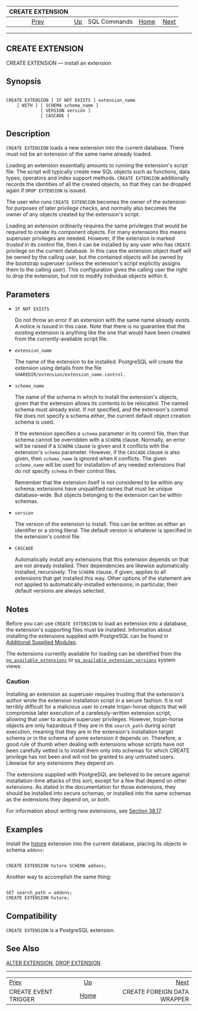 <!--?xml version="1.0" encoding="UTF-8" standalone="no"?-->

|                       CREATE EXTENSION                      |                                        |              |                                                       |                                                                          |
| :---------------------------------------------------------: | :------------------------------------- | :----------: | ----------------------------------------------------: | -----------------------------------------------------------------------: |
| [Prev](sql-createeventtrigger.html "CREATE EVENT TRIGGER")  | [Up](sql-commands.html "SQL Commands") | SQL Commands | [Home](index.html "PostgreSQL 17devel Documentation") |  [Next](sql-createforeigndatawrapper.html "CREATE FOREIGN DATA WRAPPER") |

***

[]()

## CREATE EXTENSION

CREATE EXTENSION — install an extension

## Synopsis

```

CREATE EXTENSION [ IF NOT EXISTS ] extension_name
    [ WITH ] [ SCHEMA schema_name ]
             [ VERSION version ]
             [ CASCADE ]
```

## Description

`CREATE EXTENSION` loads a new extension into the current database. There must not be an extension of the same name already loaded.

Loading an extension essentially amounts to running the extension's script file. The script will typically create new SQL objects such as functions, data types, operators and index support methods. `CREATE EXTENSION` additionally records the identities of all the created objects, so that they can be dropped again if `DROP EXTENSION` is issued.

The user who runs `CREATE EXTENSION` becomes the owner of the extension for purposes of later privilege checks, and normally also becomes the owner of any objects created by the extension's script.

Loading an extension ordinarily requires the same privileges that would be required to create its component objects. For many extensions this means superuser privileges are needed. However, if the extension is marked *trusted* in its control file, then it can be installed by any user who has `CREATE` privilege on the current database. In this case the extension object itself will be owned by the calling user, but the contained objects will be owned by the bootstrap superuser (unless the extension's script explicitly assigns them to the calling user). This configuration gives the calling user the right to drop the extension, but not to modify individual objects within it.

## Parameters

*   `IF NOT EXISTS`

    Do not throw an error if an extension with the same name already exists. A notice is issued in this case. Note that there is no guarantee that the existing extension is anything like the one that would have been created from the currently-available script file.

*   *`extension_name`*

    The name of the extension to be installed. PostgreSQL will create the extension using details from the file `SHAREDIR/extension/`*`extension_name`*`.control`.

*   *`schema_name`*

    The name of the schema in which to install the extension's objects, given that the extension allows its contents to be relocated. The named schema must already exist. If not specified, and the extension's control file does not specify a schema either, the current default object creation schema is used.

    If the extension specifies a `schema` parameter in its control file, then that schema cannot be overridden with a `SCHEMA` clause. Normally, an error will be raised if a `SCHEMA` clause is given and it conflicts with the extension's `schema` parameter. However, if the `CASCADE` clause is also given, then *`schema_name`* is ignored when it conflicts. The given *`schema_name`* will be used for installation of any needed extensions that do not specify `schema` in their control files.

    Remember that the extension itself is not considered to be within any schema: extensions have unqualified names that must be unique database-wide. But objects belonging to the extension can be within schemas.

*   *`version`*

    The version of the extension to install. This can be written as either an identifier or a string literal. The default version is whatever is specified in the extension's control file.

*   `CASCADE`

    Automatically install any extensions that this extension depends on that are not already installed. Their dependencies are likewise automatically installed, recursively. The `SCHEMA` clause, if given, applies to all extensions that get installed this way. Other options of the statement are not applied to automatically-installed extensions; in particular, their default versions are always selected.

## Notes

Before you can use `CREATE EXTENSION` to load an extension into a database, the extension's supporting files must be installed. Information about installing the extensions supplied with PostgreSQL can be found in [Additional Supplied Modules](contrib.html "Appendix F. Additional Supplied Modules and Extensions").

The extensions currently available for loading can be identified from the [`pg_available_extensions`](view-pg-available-extensions.html "54.2. pg_available_extensions") or [`pg_available_extension_versions`](view-pg-available-extension-versions.html "54.3. pg_available_extension_versions") system views.

### Caution

Installing an extension as superuser requires trusting that the extension's author wrote the extension installation script in a secure fashion. It is not terribly difficult for a malicious user to create trojan-horse objects that will compromise later execution of a carelessly-written extension script, allowing that user to acquire superuser privileges. However, trojan-horse objects are only hazardous if they are in the `search_path` during script execution, meaning that they are in the extension's installation target schema or in the schema of some extension it depends on. Therefore, a good rule of thumb when dealing with extensions whose scripts have not been carefully vetted is to install them only into schemas for which CREATE privilege has not been and will not be granted to any untrusted users. Likewise for any extensions they depend on.

The extensions supplied with PostgreSQL are believed to be secure against installation-time attacks of this sort, except for a few that depend on other extensions. As stated in the documentation for those extensions, they should be installed into secure schemas, or installed into the same schemas as the extensions they depend on, or both.

For information about writing new extensions, see [Section 38.17](extend-extensions.html "38.17. Packaging Related Objects into an Extension").

## Examples

Install the [hstore](hstore.html "F.18. hstore — hstore key/value datatype") extension into the current database, placing its objects in schema `addons`:

```

CREATE EXTENSION hstore SCHEMA addons;
```

Another way to accomplish the same thing:

```

SET search_path = addons;
CREATE EXTENSION hstore;
```

## Compatibility

`CREATE EXTENSION` is a PostgreSQL extension.

## See Also

[ALTER EXTENSION](sql-alterextension.html "ALTER EXTENSION"), [DROP EXTENSION](sql-dropextension.html "DROP EXTENSION")

***

|                                                             |                                                       |                                                                          |
| :---------------------------------------------------------- | :---------------------------------------------------: | -----------------------------------------------------------------------: |
| [Prev](sql-createeventtrigger.html "CREATE EVENT TRIGGER")  |         [Up](sql-commands.html "SQL Commands")        |  [Next](sql-createforeigndatawrapper.html "CREATE FOREIGN DATA WRAPPER") |
| CREATE EVENT TRIGGER                                        | [Home](index.html "PostgreSQL 17devel Documentation") |                                              CREATE FOREIGN DATA WRAPPER |
